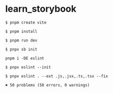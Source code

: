 # learn_storybook

```shell
$ pnpm create vite
```

```shell
$ pnpm install
```

```shell
$ pnpm run dev
```

```shell
$ pnpx sb init
```

```shell
pnpm i -DE eslint
```

```shell
$ pnpx eslint --init
```

```shell
$ pnpx eslint . --ext .js,.jsx,.ts,.tsx --fix
```

```shell
✖ 50 problems (50 errors, 0 warnings)
```